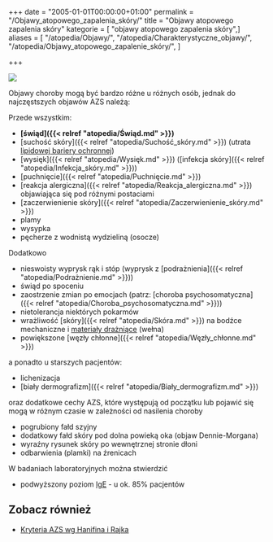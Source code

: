 +++
date = "2005-01-01T00:00:00+01:00"
permalink = "/Objawy_atopowego_zapalenia_skóry/"
title = "Objawy atopowego zapalenia skóry"
kategorie = [ "objawy atopowego zapalenia skóry",]
aliases = [
  "/atopedia/Objawy/",
  "/atopedia/Charakterystyczne_objawy/",
  "/atopedia/Objawy_atopowego_zapalenie_skóry/",
]

+++

![](/images/Pecherzyki.png)

Objawy choroby mogą być bardzo różne u różnych osób, jednak do najczęstszych objawów AZS należą:

Przede wszystkim:

-   **[świąd]({{< relref "atopedia/Świąd.md" >}})**
-   [suchość skóry]({{< relref "atopedia/Suchość_skóry.md" >}}) (utrata [lipidowej bariery ochronnej](/atopedia/Płaszcz_lipidowy))
-   [wysięk]({{< relref "atopedia/Wysięk.md" >}}) ([infekcja skóry]({{< relref "atopedia/Infekcja_skóry.md" >}}))
-   [puchnięcie]({{< relref "atopedia/Puchnięcie.md" >}})
-   [reakcja alergiczna]({{< relref "atopedia/Reakcja_alergiczna.md" >}}) objawiająca się pod różnymi postaciami
-   [zaczerwienienie skóry]({{< relref "atopedia/Zaczerwienienie_skóry.md" >}})
-   plamy
-   wysypka
-   pęcherze z wodnistą wydzieliną (osocze)

Dodatkowo

-   nieswoisty wyprysk rąk i stóp (wyprysk z [podrażnienia]({{< relref "atopedia/Podrażnienie.md" >}}))
-   świąd po spoceniu
-   zaostrzenie zmian po emocjach (patrz: [choroba psychosomatyczna]({{< relref "atopedia/Choroba_psychosomatyczna.md" >}}))
-   nietolerancja niektórych pokarmów
-   wrażliwość [skóry]({{< relref "atopedia/Skóra.md" >}}) na bodźce mechaniczne i [materiały drażniące](/atopedia/Podrażnienie) (wełna)
-   powiększone [węzły chłonne]({{< relref "atopedia/Węzły_chłonne.md" >}})

a ponadto u starszych pacjentów:

-   lichenizacja
-   [biały dermografizm]({{< relref "atopedia/Biały_dermografizm.md" >}})

oraz dodatkowe cechy AZS, które występują od początku lub pojawić się mogą w różnym czasie w zależności od nasilenia choroby

-   pogrubiony fałd szyjny
-   dodatkowy fałd skóry pod dolna powieką oka (objaw Dennie-Morgana)
-   wyraźny rysunek skóry po wewnętrznej stronie dłoni
-   odbarwienia (plamki) na źrenicach

W badaniach laboratoryjnych można stwierdzić

-   podwyższony poziom [IgE](/atopedia/IgE) - u ok. 85% pacjentów

Zobacz również
--------------

-   [Kryteria AZS wg Hanifina i Rajka](/atopedia/Kryteria)
